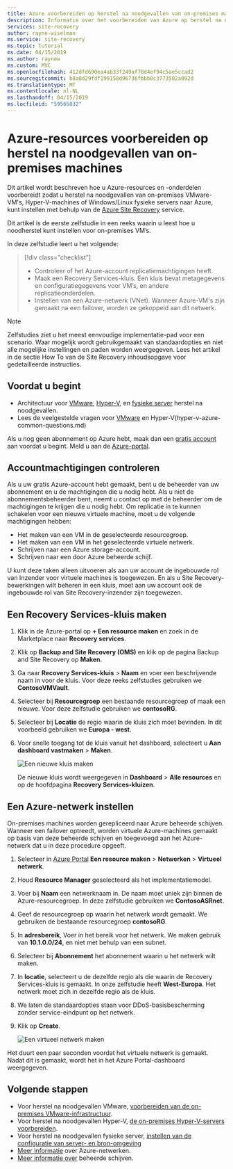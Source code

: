 ```yaml
---
title: Azure voorbereiden op herstel na noodgevallen van on-premises machines met Azure Site Recovery | Microsoft Docs
description: Informatie over het voorbereiden van Azure op herstel na noodgevallen van on-premises machines met Azure Site Recovery.
services: site-recovery
author: rayne-wiselman
ms.service: site-recovery
ms.topic: tutorial
ms.date: 04/15/2019
ms.author: raynew
ms.custom: MVC
ms.openlocfilehash: 412dfd690ea4ab33f249af78d4ef94c5ae5ccad2
ms.sourcegitcommit: b8a8d29fdf199158d96736fbbb0c3773502a092d
ms.translationtype: MT
ms.contentlocale: nl-NL
ms.lasthandoff: 04/15/2019
ms.locfileid: "59565832"
---
```

# <a name="prepare-azure-resources-for-disaster-recovery-of-on-premises-machines"></a>Azure-resources voorbereiden op herstel na noodgevallen van on-premises machines

Dit artikel wordt beschreven hoe u Azure-resources en -onderdelen voorbereidt zodat u herstel na noodgevallen van on-premises VMware-VM's, Hyper-V-machines of Windows/Linux fysieke servers naar Azure, kunt instellen met behulp van de [Azure Site Recovery](site-recovery-overview.md) service.

Dit artikel is de eerste zelfstudie in een reeks waarin u leest hoe u noodherstel kunt instellen voor on-premises VM’s. 


In deze zelfstudie leert u het volgende:

> [!div class="checklist"]
> * Controleer of het Azure-account replicatiemachtigingen heeft.
> * Maak een Recovery Services-kluis. Een kluis bevat metagegevens en configuratiegegevens voor VM’s, en andere replicatieonderdelen.
> * Instellen van een Azure-netwerk (VNet). Wanneer Azure-VM's zijn gemaakt na een failover, worden ze gekoppeld aan dit netwerk.

> [!NOTE]
> Zelfstudies ziet u het meest eenvoudige implementatie-pad voor een scenario. Waar mogelijk wordt gebruikgemaakt van standaardopties en niet alle mogelijke instellingen en paden worden weergegeven. Lees het artikel in de sectie How To van de Site Recovery inhoudsopgave voor gedetailleerde instructies.

## <a name="before-you-start"></a>Voordat u begint

- Architectuur voor [VMware](vmware-azure-architecture.md), [Hyper-V](hyper-v-azure-architecture.md), en [fysieke server](physical-azure-architecture.md) herstel na noodgevallen.
- Lees de veelgestelde vragen voor [VMware](vmware-azure-common-questions.md) en Hyper-V(hyper-v-azure-common-questions.md)

Als u nog geen abonnement op Azure hebt, maak dan een [gratis account](https://azure.microsoft.com/pricing/free-trial/) aan voordat u begint. Meld u aan de [Azure-portal](https://portal.azure.com).


## <a name="verify-account-permissions"></a>Accountmachtigingen controleren

Als u uw gratis Azure-account hebt gemaakt, bent u de beheerder van uw abonnement en u de machtigingen die u nodig hebt. Als u niet de abonnementsbeheerder bent, neemt u contact op met de beheerder om de machtigingen te krijgen die u nodig hebt. Om replicatie in te kunnen schakelen voor een nieuwe virtuele machine, moet u de volgende machtigingen hebben:

- Het maken van een VM in de geselecteerde resourcegroep.
- Het maken van een VM in het geselecteerde virtuele netwerk.
- Schrijven naar een Azure storage-account.
- Schrijven naar een door Azure beheerde schijf.

U kunt deze taken alleen uitvoeren als aan uw account de ingebouwde rol van Inzender voor virtuele machines is toegewezen. En als u Site Recovery-bewerkingen wilt beheren in een kluis, moet aan uw account ook de ingebouwde rol van Site Recovery-inzender zijn toegewezen.


## <a name="create-a-recovery-services-vault"></a>Een Recovery Services-kluis maken

1. Klik in de Azure-portal op **+ Een resource maken** en zoek in de Marketplace naar **Recovery services**.
2. Klik op **Backup and Site Recovery (OMS)** en klik op de pagina Backup and Site Recovery op **Maken**. 
1. Ga naar **Recovery Services-kluis** > **Naam** en voer een beschrijvende naam in voor de kluis. Voor deze reeks zelfstudies gebruiken we **ContosoVMVault**.
2. Selecteer bij **Resourcegroep** een bestaande resourcegroep of maak een nieuwe. Voor deze zelfstudie gebruiken we **contosoRG**.
3. Selecteer bij **Locatie** de regio waarin de kluis zich moet bevinden. In dit voorbeeld gebruiken we **Europa - west**.
4. Voor snelle toegang tot de kluis vanuit het dashboard, selecteert u **Aan dashboard vastmaken** > **Maken**.

   ![Een nieuwe kluis maken](./media/tutorial-prepare-azure/new-vault-settings.png)

   De nieuwe kluis wordt weergegeven in **Dashboard** > **Alle resources** en op de hoofdpagina **Recovery Services-kluizen**.

## <a name="set-up-an-azure-network"></a>Een Azure-netwerk instellen

On-premises machines worden gerepliceerd naar Azure beheerde schijven. Wanneer een failover optreedt, worden virtuele Azure-machines gemaakt op basis van deze beheerde schijven en toegevoegd aan het Azure-netwerk dat u in deze procedure opgeeft.

1. Selecteer in [Azure Portal](https://portal.azure.com) **Een resource maken** > **Netwerken** > **Virtueel netwerk**.
2. Houd **Resource Manager** geselecteerd als het implementatiemodel.
3. Voer bij **Naam** een netwerknaam in. De naam moet uniek zijn binnen de Azure-resourcegroep. In deze zelfstudie gebruiken we **ContosoASRnet**.
4. Geef de resourcegroep op waarin het netwerk wordt gemaakt. We gebruiken de bestaande resourcegroep **contosoRG**.
5. In **adresbereik**, Voer in het bereik voor het netwerk. We maken gebruik van **10.1.0.0/24**, en niet met behulp van een subnet.
6. Selecteer bij **Abonnement** het abonnement waarin u het netwerk wilt maken.
7. In **locatie**, selecteert u de dezelfde regio als die waarin de Recovery Services-kluis is gemaakt. In onze zelfstudie heeft **West-Europa**. Het netwerk moet zich in dezelfde regio als de kluis.
8. We laten de standaardopties staan voor DDoS-basisbescherming zonder service-eindpunt op het netwerk.
9. Klik op **Create**.

   ![Een virtueel netwerk maken](media/tutorial-prepare-azure/create-network.png)

Het duurt een paar seconden voordat het virtuele netwerk is gemaakt. Nadat dit is gemaakt, wordt het in het Azure Portal-dashboard weergegeven.




## <a name="next-steps"></a>Volgende stappen

- Voor herstel na noodgevallen VMware, [voorbereiden van de on-premises VMware-infrastructuur](tutorial-prepare-on-premises-vmware.md).
- Voor herstel na noodgevallen Hyper-V, [de on-premises Hyper-V-servers voorbereiden](hyper-v-prepare-on-premises-tutorial.md).
- Voor herstel na noodgevallen fysieke server, [instellen van de configuratie van server- en bron-omgeving](physical-azure-disaster-recovery.md)
- [Meer informatie](https://docs.microsoft.com/azure/virtual-network/virtual-networks-overview) over Azure-netwerken.
- [Meer informatie over](https://docs.microsoft.com/azure/virtual-machines/windows/managed-disks-overview) beheerde schijven.
